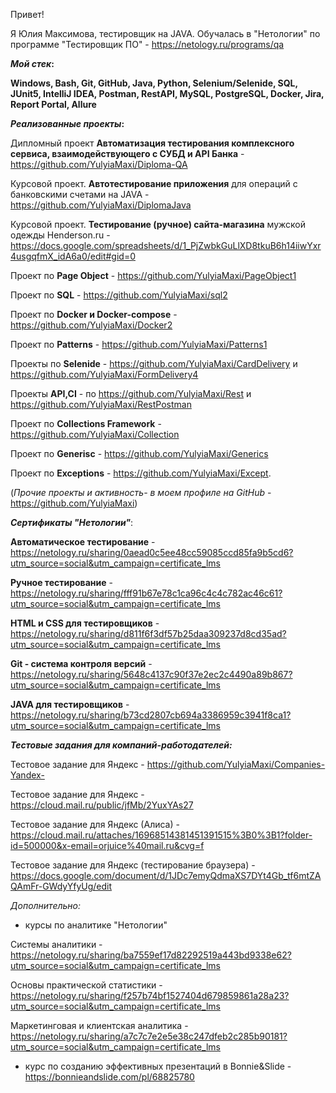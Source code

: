 Привет!

Я Юлия Максимова, тестировщик на JAVA. Обучалась в "Нетологии" по программе "Тестировщик ПО" - https://netology.ru/programs/qa

**_Мой стек_:**

**Windows, Bash, Git, GitHub, Java, Python, Selenium/Selenide, SQL, JUnit5, IntelliJ IDEA, Postman, RestAPI, MySQL, PostgreSQL, Docker, Jira, Report Portal, Allure**

**_Реализованные проекты_:**

Дипломный проект **Автоматизация тестирования комплексного сервиса, взаимодействующего с СУБД и API Банка** - https://github.com/YulyiaMaxi/Diploma-QA

Курсовой проект. **Автотестирование приложения** для операций с банковскими счетами на JAVA - https://github.com/YulyiaMaxi/DiplomaJava

Курсовой проект. **Тестирование (ручное) сайта-магазина** мужской одежды Henderson.ru - https://docs.google.com/spreadsheets/d/1_PjZwbkGuLlXD8tkuB6h14iiwYxr4usgqfmX_idA6a0/edit#gid=0

Проект по **Page Object** - https://github.com/YulyiaMaxi/PageObject1

Проект по **SQL** - https://github.com/YulyiaMaxi/sql2

Проект по **Docker и Docker-compose** - https://github.com/YulyiaMaxi/Docker2

Проект по **Patterns** - https://github.com/YulyiaMaxi/Patterns1

Проекты по **Selenide** - https://github.com/YulyiaMaxi/CardDelivery и https://github.com/YulyiaMaxi/FormDelivery4

Проекты **API,CI** - по https://github.com/YulyiaMaxi/Rest и https://github.com/YulyiaMaxi/RestPostman

Проект по **Collections Framework** - https://github.com/YulyiaMaxi/Collection

Проект по **Generisc** - https://github.com/YulyiaMaxi/Generics

Проект по **Exceptions** - https://github.com/YulyiaMaxi/Except.

(_Прочие проекты и активность- в моем профиле на GitHub_ - https://github.com/YulyiaMaxi)

**_Сертификаты "Нетологии"_**:

**Автоматическое тестирование** - https://netology.ru/sharing/0aead0c5ee48cc59085ccd85fa9b5cd6?utm_source=social&utm_campaign=certificate_lms

**Ручное тестирование** - https://netology.ru/sharing/fff91b67e78c1ca96c4c4c782ac46c61?utm_source=social&utm_campaign=certificate_lms 

**HTML и CSS для тестировщиков** - https://netology.ru/sharing/d811f6f3df57b25daa309237d8cd35ad?utm_source=social&utm_campaign=certificate_lms

**Git - система контроля версий** - https://netology.ru/sharing/5648c4137c90f37e2ec2c4490a89b867?utm_source=social&utm_campaign=certificate_lms

**JAVA для тестировщиков** - https://netology.ru/sharing/b73cd2807cb694a3386959c3941f8ca1?utm_source=social&utm_campaign=certificate_lms

**_Тестовые задания для компаний-работодателей:_**

Тестовое задание для Яндекс - https://github.com/YulyiaMaxi/Companies-Yandex-

Тестовое задание для Яндекс - https://cloud.mail.ru/public/jfMb/2YuxYAs27

Тестовое задание для Яндекс (Алиса) - https://cloud.mail.ru/attaches/16968514381451391515%3B0%3B1?folder-id=500000&x-email=orjuice%40mail.ru&cvg=f

Тестовое задание для Яндекс (тестирование браузера) - https://docs.google.com/document/d/1JDc7emyQdmaXS7DYt4Gb_tf6mtZAQAmFr-GWdyYfyUg/edit

*_Дополнительно:_*

+ курсы по аналитике "Нетологии"
   
Системы аналитики - https://netology.ru/sharing/ba7559ef17d82292519a443bd9338e62?utm_source=social&utm_campaign=certificate_lms

Основы практической статистики - https://netology.ru/sharing/f257b74bf1527404d679859861a28a23?utm_source=social&utm_campaign=certificate_lms

Маркетинговая и клиентская аналитика - https://netology.ru/sharing/a7c7c7e2e5e38c247dfeb2c285b90181?utm_source=social&utm_campaign=certificate_lms

+ курс по созданию эффективных презентаций в Bonnie&Slide - https://bonnieandslide.com/pl/68825780



